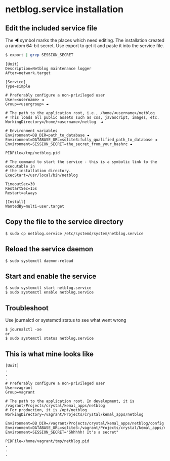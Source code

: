 # netblog.service installation

## Edit the included service file
The ◄ symbol marks the places which need editing. The installation created a random
64-bit secret. Use export to get it and paste it into the service file.
```bash
$ export | grep SESSION_SECRET
```

```
[Unit]
Description=Netblog maintenance logger
After=network.target

[Service]
Type=simple

# Preferably configure a non-privileged user
User=<username> ◄
Group=<usergroup> ◄

# The path to the application root, i.e., /home/<username>/netblog
# This loads all public assets such as css, javascript, images, etc.
WorkingDirectory=/home/<username>/netlog  ◄

# Environment variables
Environment=DB_DIR=path_to_database ◄
Environment=DATABASE_URL=sqlite3:fully_qualified_path_to_database ◄
Environment=SESSION_SECRET=the_secret_from_your_bashrc ◄

PIDFile=/tmp/netblog.pid

# The command to start the service - this is a symbolic link to the executable in
# the installation directory.
ExecStart=/usr/local/bin/netblog

TimeoutSec=30
RestartSec=15s
Restart=always

[Install]
WantedBy=multi-user.target

```

## Copy the file to the service directory
```
$ sudo cp netblog.service /etc/systemd/system/netblog.service
```

## Reload the service daemon
```
$ sudo systemctl daemon-reload
```

## Start and enable the service
```
$ sudo systemctl start netblog.service
$ sudo systemctl enable netblog.service
```

## Troubleshoot
Use journalctl or systemctl status to see what went wrong
```
$ journalctl -xe
or
$ sudo systemctl status netblog.service
```

## This is what mine looks like
```
[Unit]
.
.
.
# Preferably configure a non-privileged user
User=vagrant
Group=vagrant

# The path to the application root. In development, it is /vagrant/Projects/crystal/kemal_apps/netblog
# For production, it is /opt/netblog
WorkingDirectory=/vagrant/Projects/crystal/kemal_apps/netblog

Environment=DB_DIR=/vagrant/Projects/crystal/kemal_apps/netblog/config
Environment=DATABASE_URL=sqlite3:/vagrant/Projects/crystal/kemal_apps/netblog/config/netlog.db
Environment=SESSION_SECRET="Shhhhh! It's a secret"

PIDFile=/home/vagrant/tmp/netblog.pid
.
.
.
```

